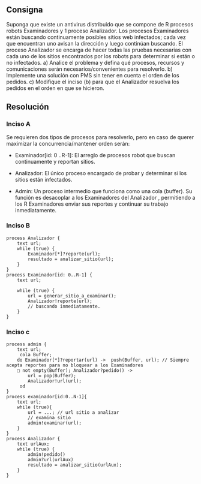 ## Consigna

Suponga que existe un antivirus distribuido que se compone de R procesos robots
Examinadores y 1 proceso Analizador. Los procesos Examinadores están buscando
continuamente posibles sitios web infectados; cada vez que encuentran uno avisan la
dirección y luego continúan buscando. El proceso Analizador se encarga de hacer todas las
pruebas necesarias con cada uno de los sitios encontrados por los robots para determinar si
están o no infectados.
a) Analice el problema y defina qué procesos, recursos y comunicaciones serán
necesarios/convenientes para resolverlo.
b) Implemente una solución con PMS sin tener en cuenta el orden de los pedidos.
c) Modifique el inciso (b) para que el Analizador resuelva los pedidos en el orden
en que se hicieron.

## Resolución

### Inciso A

Se requieren dos tipos de procesos para resolverlo, pero en caso de querer maximizar la concurrencia/mantener orden serán:

- Examinador[id: 0 ..R-1]: El arreglo de procesos robot que buscan continuamente y reportan sitios.

- Analizador: El único proceso encargado de probar y determinar si los sitios están infectados.

- Admin: Un proceso intermedio que funciona como una cola (buffer). Su función es desacoplar a los Examinadores del Analizador , permitiendo a los R Examinadores enviar sus reportes y continuar su trabajo inmediatamente.



### Inciso B

```
process Analizador {
    text url;
    while (true) {
        Examinador[*]?reporte(url); 
        resultado = analizar_sitio(url); 
    }
}
process Examinador[id: 0..R-1] {
    text url;
    
    while (true) {
        url = generar_sitio_a_examinar();  
        Analizador!reporte(url); 
        // buscando inmediatamente.
    }
}
```
### Inciso c

```
process admin {
    text url;
     cola Buffer; 
    do Examinador[*]?reportar(url) ->  push(Buffer, url); // Siempre acepta reportes para no bloquear a los Examinadores
    □ not empty(Buffer); Analizador?pedido() -> 
        url = pop(Buffer);
        Analizador!url(url); 
     od
}
process examinador[id:0..N-1]{
    text url;
    while (true){
        url = ...; // url sitio a analizar
        // examina sitio
        admin!examinar(url);
    }
}
process Analizador {
    text urlAux;
    while (true) {
        admin!pedido()
        admin?url(urlAux)
        resultado = analizar_sitio(urlAux); 
    }
}
```
